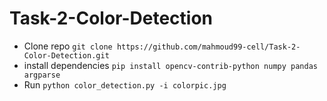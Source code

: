 # Task-2-Color-Detection

- Clone repo ```git clone https://github.com/mahmoud99-cell/Task-2-Color-Detection.git```
- install dependencies ```pip install opencv-contrib-python numpy pandas argparse```
- Run ```python color_detection.py -i colorpic.jpg```
